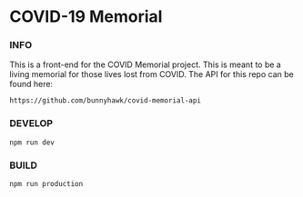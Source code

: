 # COVID-19 Memorial

### INFO
This is a front-end for the COVID Memorial project. This is meant to be a living memorial for those lives lost from COVID. The API for this repo can be found here:
```
https://github.com/bunnyhawk/covid-memorial-api
```

### DEVELOP
```
npm run dev
```

### BUILD
```
npm run production
```